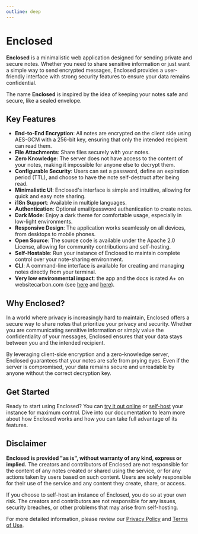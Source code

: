 ```yaml
---
outline: deep
---
```


# Enclosed

**Enclosed** is a minimalistic web application designed for sending private and secure notes. Whether you need to share sensitive information or just want a simple way to send encrypted messages, Enclosed provides a user-friendly interface with strong security features to ensure your data remains confidential.

The name **Enclosed** is inspired by the idea of keeping your notes safe and secure, like a sealed envelope.

## Key Features

- **End-to-End Encryption**: All notes are encrypted on the client side using AES-GCM with a 256-bit key, ensuring that only the intended recipient can read them.
- **File Attachments**: Share files securely with your notes.
- **Zero Knowledge**: The server does not have access to the content of your notes, making it impossible for anyone else to decrypt them.
- **Configurable Security**: Users can set a password, define an expiration period (TTL), and choose to have the note self-destruct after being read.
- **Minimalistic UI**: Enclosed's interface is simple and intuitive, allowing for quick and easy note sharing.
- **i18n Support**: Available in multiple languages.
- **Authentication**: Optional email/password authentication to create notes.
- **Dark Mode**: Enjoy a dark theme for comfortable usage, especially in low-light environments.
- **Responsive Design**: The application works seamlessly on all devices, from desktops to mobile phones.
- **Open Source**: The source code is available under the Apache 2.0 License, allowing for community contributions and self-hosting.
- **Self-Hostable**: Run your instance of Enclosed to maintain complete control over your note-sharing environment.
- **CLI**: A command-line interface is available for creating and managing notes directly from your terminal.
- **Very low environmental impact**: the app and the docs is rated A+ on websitecarbon.com (see [here](https://www.websitecarbon.com/website/enclosed-cc/) and [here](https://www.websitecarbon.com/website/docs-enclosed-cc/)).

## Why Enclosed?

In a world where privacy is increasingly hard to maintain, Enclosed offers a secure way to share notes that prioritize your privacy and security. Whether you are communicating sensitive information or simply value the confidentiality of your messages, Enclosed ensures that your data stays between you and the intended recipient.

By leveraging client-side encryption and a zero-knowledge server, Enclosed guarantees that your notes are safe from prying eyes. Even if the server is compromised, your data remains secure and unreadable by anyone without the correct decryption key.

## Get Started

Ready to start using Enclosed? You can [try it out online](https://enclosed.cc) or [self-host](./self-hosting/docker) your instance for maximum control. Dive into our documentation to learn more about how Enclosed works and how you can take full advantage of its features.

## Disclaimer

**Enclosed is provided "as is", without warranty of any kind, express or implied.** The creators and contributors of Enclosed are not responsible for the content of any notes created or shared using the service, or for any actions taken by users based on such content. Users are solely responsible for their use of the service and any content they create, share, or access.

If you choose to self-host an instance of Enclosed, you do so at your own risk. The creators and contributors are not responsible for any issues, security breaches, or other problems that may arise from self-hosting.

For more detailed information, please review our [Privacy Policy](./legal/privacy-policy.md) and [Terms of Use](./legal/terms-of-use.md).
